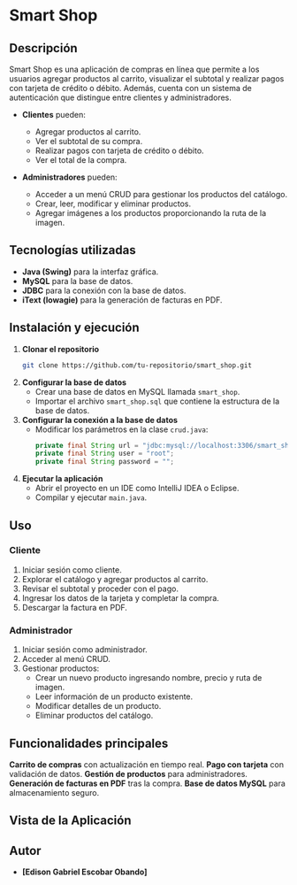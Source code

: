 # Smart Shop

## Descripción
Smart Shop es una aplicación de compras en línea que permite a los usuarios agregar productos al carrito, visualizar el subtotal y realizar pagos con tarjeta de crédito o débito. Además, cuenta con un sistema de autenticación que distingue entre clientes y administradores.

- **Clientes** pueden:
  - Agregar productos al carrito.
  - Ver el subtotal de su compra.
  - Realizar pagos con tarjeta de crédito o débito.
  - Ver el total de la compra.

- **Administradores** pueden:
  - Acceder a un menú CRUD para gestionar los productos del catálogo.
  - Crear, leer, modificar y eliminar productos.
  - Agregar imágenes a los productos proporcionando la ruta de la imagen.

## Tecnologías utilizadas
- **Java (Swing)** para la interfaz gráfica.
- **MySQL** para la base de datos.
- **JDBC** para la conexión con la base de datos.
- **iText (lowagie)** para la generación de facturas en PDF.

## Instalación y ejecución
1. **Clonar el repositorio**
   ```sh
   git clone https://github.com/tu-repositorio/smart_shop.git
   ```
2. **Configurar la base de datos**
   - Crear una base de datos en MySQL llamada `smart_shop`.
   - Importar el archivo `smart_shop.sql` que contiene la estructura de la base de datos.
3. **Configurar la conexión a la base de datos**
   - Modificar los parámetros en la clase `crud.java`:
     ```java
     private final String url = "jdbc:mysql://localhost:3306/smart_shop";
     private final String user = "root";
     private final String password = "";
     ```
4. **Ejecutar la aplicación**
   - Abrir el proyecto en un IDE como IntelliJ IDEA o Eclipse.
   - Compilar y ejecutar `main.java`.

## Uso
### Cliente
1. Iniciar sesión como cliente.
2. Explorar el catálogo y agregar productos al carrito.
3. Revisar el subtotal y proceder con el pago.
4. Ingresar los datos de la tarjeta y completar la compra.
5. Descargar la factura en PDF.

### Administrador
1. Iniciar sesión como administrador.
2. Acceder al menú CRUD.
3. Gestionar productos:
   - Crear un nuevo producto ingresando nombre, precio y ruta de imagen.
   - Leer información de un producto existente.
   - Modificar detalles de un producto.
   - Eliminar productos del catálogo.

## Funcionalidades principales
 **Carrito de compras** con actualización en tiempo real.
 **Pago con tarjeta** con validación de datos.
 **Gestión de productos** para administradores.
 **Generación de facturas en PDF** tras la compra.
 **Base de datos MySQL** para almacenamiento seguro.
 
 ## Vista de la Aplicación

## Autor
- **[Edison Gabriel Escobar Obando]** 



